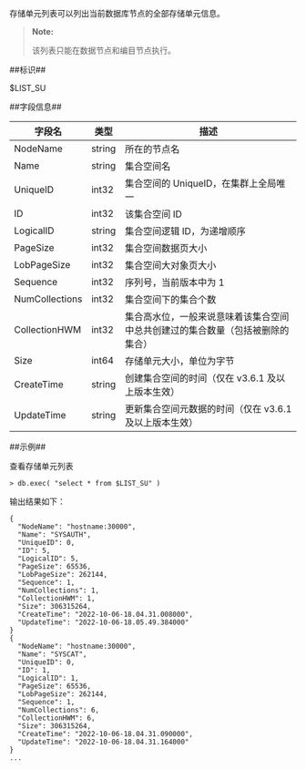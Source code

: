 
存储单元列表可以列出当前数据库节点的全部存储单元信息。

>   **Note:**
>
>   该列表只能在数据节点和编目节点执行。

##标识##

$LIST_SU


##字段信息##

| 字段名         | 类型   | 描述                        |
| -------------- | ------ | --------------------------- |
| NodeName       | string | 所在的节点名                |
| Name           | string | 集合空间名                  |
| UniqueID       | int32   | 集合空间的 UniqueID，在集群上全局唯一 |
| ID             | int32   | 该集合空间 ID               |
| LogicalID      | string  | 集合空间逻辑 ID，为递增顺序 |
| PageSize       | int32   | 集合空间数据页大小          |
| LobPageSize    | int32   | 集合空间大对象页大小        |
| Sequence       | int32   | 序列号，当前版本中为 1      |
| NumCollections | int32   | 集合空间下的集合个数        |
| CollectionHWM  | int32   | 集合高水位，一般来说意味着该集合空间中总共创建过的集合数量（包括被删除的集合） |
| Size           | int64 | 存储单元大小，单位为字节      |
| CreateTime | string | 创建集合空间的时间（仅在 v3.6.1 及以上版本生效） |
| UpdateTime | string | 更新集合空间元数据的时间（仅在 v3.6.1 及以上版本生效） |

##示例##

查看存储单元列表

```lang-javascript
> db.exec( "select * from $LIST_SU" )
```

输出结果如下：

```lang-json
{
  "NodeName": "hostname:30000",
  "Name": "SYSAUTH",
  "UniqueID": 0,
  "ID": 5,
  "LogicalID": 5,
  "PageSize": 65536,
  "LobPageSize": 262144,
  "Sequence": 1,
  "NumCollections": 1,
  "CollectionHWM": 1,
  "Size": 306315264,
  "CreateTime": "2022-10-06-18.04.31.008000",
  "UpdateTime": "2022-10-06-18.05.49.384000"
}
{
  "NodeName": "hostname:30000",
  "Name": "SYSCAT",
  "UniqueID": 0,
  "ID": 1,
  "LogicalID": 1,
  "PageSize": 65536,
  "LobPageSize": 262144,
  "Sequence": 1,
  "NumCollections": 6,
  "CollectionHWM": 6,
  "Size": 306315264,
  "CreateTime": "2022-10-06-18.04.31.090000",
  "UpdateTime": "2022-10-06-18.04.31.164000"
}
...
```
